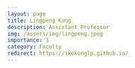 ```yaml
---
layout: page
title: Lingpeng Kong
description: Assistant Professor
img: /assets/img/lingpeng.jpeg
importance: 1
category: Faculty
redirect: https://ikekonglp.github.io/
---
```


